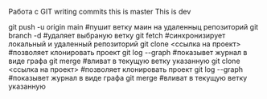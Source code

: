 Работа с GIT
writing commits
this is master
This is dev

git push -u origin main #пушит ветку маин на удаленныц репозиторий
git branch -d <name> #удаляет выбраную ветку
git fetch #синхронизирует локальный и удаленный репозиторий
git clone <ссылка на проект> #позволяет клонировать проект
git log --graph #показывет журнал в виде графа
                git merge <name> #вливат в текущую ветку указанную
git clone <ссылка на проект> #позволяет клонировать проект
git log --graph #показывет журнал в виде графа
git merge <name> #вливат в текущую ветку указанную
